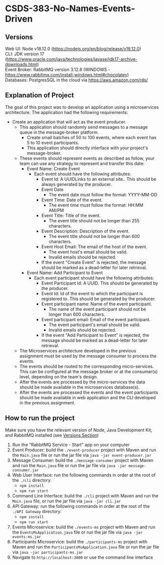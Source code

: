 # CSDS-383-No-Names-Events-Driven

## Versions
Web UI: Node v18.12.0 (https://nodejs.org/en/blog/release/v18.12.0) \
CLI: JDK version 17 (https://www.oracle.com/java/technologies/javase/jdk17-archive-downloads.html) \
Event Broker: RabbitMQ version 3.12.8 (WINDOWS - https://www.rabbitmq.com/install-windows.html#chocolatey) \
Databases: PostgresSQL in the cloud via https://aws.amazon.com/rds/

## Explanation of Project
The goal of this project was to develop an application using a microservices architecture. The application had the following requirements:

- Create an application that will act as the event producer.
  - This application should randomly send messages to a message queue in the message-broker platform.
    - Create small batches of 50 to 100 events, where each event has 5 to 10 event participants.
    - This application should directly interface with your project's message-broker.
  - These events should represent events as described as follow, your team can use any strategy to represent and transfer this date:
    - Event Name: Create Event
      - Each event should have the following attributes:
        - Event Id: A UUIDLinks to an external site.. This should be always generated by the producer.
        - Event Date
          - The event date must follow the format: YYYY-MM-DD
        - Event Time: Date of the event.
          - The event time must follow the format: HH:MM AM/PM 
        - Event Title: Title of the event.
          - The event title should not be longer than 255 characters.
        - Event Description: Description of the event.
          - The event title should not be longer than 600 characters.
        - Event Host Email: The email of the host of the event.
          - The event host's email should be valid.
          - Invalid emails should be rejected.
        - If the event "Create Event" is rejected, the message should be marked as a dead-letter for later retrieval.
    - Event Name: Add Participant to Event
      - Each event participant should have the following attributes:
        - Event Participant Id:  A UUID. This should be generated by the producer.
        - Event Id: Id of the event to which the participant is registered to. This should be generated by the producer.
        - Event participant name: Name of the event participant.
          - The name of the event participant should not be longer than 600 characters.
        - Event participant email: Email of the event participant.
          - The event participant's email should be valid.
          - Invalid emails should be rejected.
        - If the event "Add Participant to Event" is rejected, the message should be marked as a dead-letter for later retrieval.
  - The Microservices architecture developed in the previous assignment must be used by the message consumer to process the events.
  - The events should be routed to the corresponding micro-services. This can be configured at the message broker or at the consumer(s) level, depending on the team's design.
  - After the events are processed by the micro-services the data should be made available in the microservices database(s).
  - After the events are processed the events and the event participants should be made available in web application and the CLI developed in the previous assignment.

## How to run the project
Make sure you have the relevant version of Node, Java Development Kit, and RabbitMQ installed (see [Versions Section](#versions))
1. Run the "RabbitMQ Service - Start" app on your computer
2. Event Producer: build the ```./event-producer``` project with Maven and run the ```Main.java``` file or run the jar file via ```java -jar event-producer.jar```
3. Message Consumer: build the ```./message-consumer``` project with Maven and run the ```Main.java``` file or run the jar file via ```java -jar message-consumer.jar```
4. Web User Interface: run the following commands in order at the root of the ```./cli``` directory:
    - ```npm install```
    - ```npm run start```
5. Command Line Interface: build the ```./cli``` project with Maven and run the ```Main.java``` file, or run the jar file via ```java -jar cli.jar```
6. API Gateway: run the following commands in order at the root of the ```./API Gateway``` directory:
    - ```npm install```
    - ```npm run start```
7. Events Microservice: build the ```./events-ms``` project with Maven and run the ```EventsMsApplication.java``` file or run the jar file via ```java -jar events-ms.jar```
8. Participants Microservice: build the ```./participants-ms``` project with Maven and run the ```ParticipantsMsApplication.java``` file or run the jar file via ```java -jar participants-ms.jar```
9. Navigate to ```http://localhost:3000``` or use the command line interface
